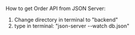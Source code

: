 How to get Order API from JSON Server:

1. Change directory in terminal to "backend"
2. type in terminal: "json-server --watch db.json"
